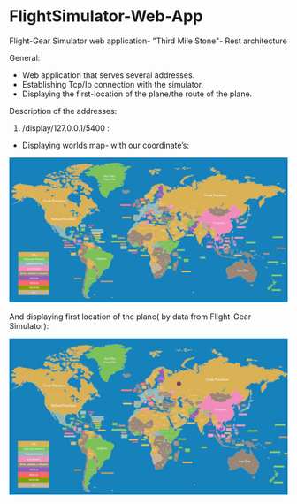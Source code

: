# FlightSimulator-Web-App
Flight-Gear Simulator web application- "Third Mile Stone"- Rest architecture 

General:
  * Web application that serves several addresses.
  * Establishing Tcp/Ip connection with the simulator.
  * Displaying the first-location of the plane/the route of the plane.
  
  
  Description of the addresses:
  
  1. /display/127.0.0.1/5400 :
  
  -	Displaying worlds map- with our coordinate’s:
  
  ![](export-map-share.png)
  
   And displaying first location of the plane( by data from Flight-Gear Simulator):
   
   ![](pic1.png)
  
  

